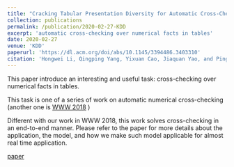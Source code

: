 ```yaml
---
title: "Cracking Tabular Presentation Diversity for Automatic Cross-Checking over Numerical Facts"
collection: publications
permalink: /publication/2020-02-27-KDD
excerpt: 'automatic cross-checking over numerical facts in tables'
date: 2020-02-27
venue: 'KDD'
paperurl: 'https://dl.acm.org/doi/abs/10.1145/3394486.3403310'
citation: 'Hongwei Li, Qingping Yang, Yixuan Cao, Jiaquan Yao, and Ping Luo. Cracking Tabular Presentation Diversity for Automatic Cross-Checking over Numerical Facts, In KDD, 2020.'
---
```

This paper introduce an interesting and useful task: cross-checking over numerical facts in tables.

This task is one of a series of work on automatic numerical cross-checking (another one is [WWW 2018](https://yixuancao.github.io/publication/2018-05-15-WWW-formula-extraction) )

Different with our work in WWW 2018, this work solves cross-checking in an end-to-end manner. Please refer to the paper for more details about the application, the model, and how we make such model applicable for almost real time application.

[paper](https://dl.acm.org/doi/abs/10.1145/3394486.3403310)
